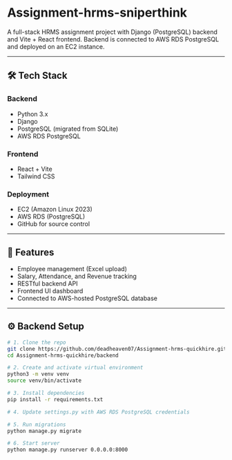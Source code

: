 # Assignment-hrms-sniperthink

A full-stack HRMS assignment project with Django (PostgreSQL) backend and Vite + React frontend. Backend is connected to AWS RDS PostgreSQL and deployed on an EC2 instance.

---

## 🛠️ Tech Stack

### Backend
- Python 3.x
- Django
- PostgreSQL (migrated from SQLite)
- AWS RDS PostgreSQL

### Frontend
- React + Vite
- Tailwind CSS

### Deployment
- EC2 (Amazon Linux 2023)
- AWS RDS (PostgreSQL)
- GitHub for source control

---

## 🚀 Features

- Employee management (Excel upload)
- Salary, Attendance, and Revenue tracking
- RESTful backend API
- Frontend UI dashboard
- Connected to AWS-hosted PostgreSQL database

---

## ⚙️ Backend Setup

```bash
# 1. Clone the repo
git clone https://github.com/deadheaven07/Assignment-hrms-quickhire.git
cd Assignment-hrms-quickhire/backend

# 2. Create and activate virtual environment
python3 -m venv venv
source venv/bin/activate

# 3. Install dependencies
pip install -r requirements.txt

# 4. Update settings.py with AWS RDS PostgreSQL credentials

# 5. Run migrations
python manage.py migrate

# 6. Start server
python manage.py runserver 0.0.0.0:8000
